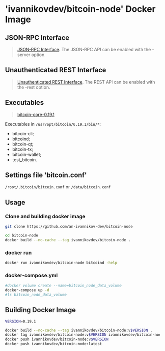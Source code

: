 # 'ivannikovdev/bitcoin-node' Docker Image

## JSON-RPC Interface
> [JSON-RPC Interface](https://github.com/bitcoin/bitcoin/blob/master/doc/JSON-RPC-interface.md).
The JSON-RPC API can be enabled with the -server option.


## Unauthenticated REST Interface
> [Unauthenticated REST Interface](https://github.com/bitcoin/bitcoin/blob/master/doc/REST-interface.md).
The REST API can be enabled with the -rest option.


## Executables
> [bitcoin-core-0.19.1](https://bitcoincore.org/bin/bitcoin-core-0.19.1)

Executables in `/usr/opt/bitcoin/0.19.1/bin/*`:
- bitcoin-cli;
- bitcoind;
- bitcoin-qt;
- bitcoin-tx;
- bitcoin-wallet;
- test_bitcoin.


## Settings file 'bitcoin.conf'
`/root/.bitcoin/bitcoin.conf`
or
`/data/bitcoin.conf`


## Usage

### Clone and building docker image
```bash
git clone https://github.com/an-ivannikov-dev/bitcoin-node

cd bitcoin-node
docker build --no-cache --tag ivannikovdev/bitcoin-node .
```

### docker run
```bash
docker run ivannikovdev/bitcoin-node bitcoind -help
```

### docker-compose.yml
```bash
#docker volume create --name=bitcoin_node_data_volume
docker-compose up -d
#ls bitcoin_node_data_volume
```


## Building Docker Image

```bash
VERSION=0.19.1

docker build --no-cache --tag ivannikovdev/bitcoin-node:v$VERSION .
docker tag ivannikovdev/bitcoin-node:v$VERSION ivannikovdev/bitcoin-node:latest
docker push ivannikovdev/bitcoin-node:v$VERSION
docker push ivannikovdev/bitcoin-node:latest
```
